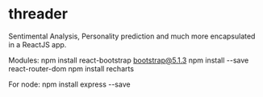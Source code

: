 # threader
Sentimental Analysis, Personality prediction and much more encapsulated in a ReactJS app.



Modules:
    npm install react-bootstrap bootstrap@5.1.3
    npm install --save react-router-dom
    npm install recharts

For node:
    npm install express --save